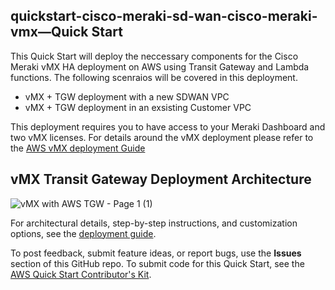 
## quickstart-cisco-meraki-sd-wan-cisco-meraki-vmx—Quick Start
This Quick Start will deploy the neccessary components for the Cisco Meraki vMX HA deployment on AWS using Transit Gateway and Lambda functions. The following scenraios will be covered in this deployment.
- vMX + TGW deployment with a new SDWAN VPC
- vMX + TGW deployment in an exsisting Customer VPC

This deployment requires you to have access to your Meraki Dashboard and two vMX licenses. For details around the vMX deployment please refer to the [AWS vMX deployment Guide](https://documentation.meraki.com/MX/MX_Installation_Guides/vMX_Setup_Guide_for_Amazon_Web_Services_(AWS))

## vMX Transit Gateway Deployment Architecture
![vMX with AWS TGW - Page 1 (1)](https://user-images.githubusercontent.com/1707613/124984428-10ae4900-dfee-11eb-905a-ea8333e86bc7.png)
 

For architectural details, step-by-step instructions, and customization options, see the [deployment guide](https://aws-quickstart.github.io/quickstart-cisco-meraki-sd-wan-cisco-meraki-vmx/).

To post feedback, submit feature ideas, or report bugs, use the **Issues** section of this GitHub repo. 
To submit code for this Quick Start, see the [AWS Quick Start Contributor's Kit](https://aws-quickstart.github.io/).
